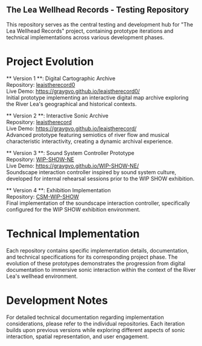 ## The Lea Wellhead Records - Testing Repository
This repository serves as the central testing and development hub for "The Lea Wellhead Records" project, containing prototype iterations and technical implementations across various development phases.

# Project Evolution

** Version 1 **: Digital Cartographic Archive  
Repository: [leaistherecord0](https://github.com/GrayGvo/leaistherecord0)  
Live Demo: https://graygvo.github.io/leaistherecord0/  
Initial prototype implementing an interactive digital map archive exploring the River Lea's geographical and historical contexts.

** Version 2 **: Interactive Sonic Archive  
Repository: [leaistherecord](https://github.com/GrayGvo/leaistherecord)  
Live Demo: https://graygvo.github.io/leaistherecord/  
Advanced prototype featuring semiotics of river flow and musical characteristic interactivity, creating a dynamic archival experience.

** Version 3 **: Sound System Controller Prototype  
Repository: [WIP-SHOW-NE](https://github.com/GrayGvo/WIP-SHOW-NE)  
Live Demo: https://graygvo.github.io/WIP-SHOW-NE/  
Soundscape interaction controller inspired by sound system culture, developed for internal rehearsal sessions prior to the WIP SHOW exhibition.

** Version 4 **: Exhibition Implementation  
Repository: [CSM-WIP-SHOW](https://github.com/GrayGvo/CSM-WIP-SHOW)  
Final implementation of the soundscape interaction controller, specifically configured for the WIP SHOW exhibition environment.

# Technical Implementation

Each repository contains specific implementation details, documentation, and technical specifications for its corresponding project phase. The evolution of these prototypes demonstrates the progression from digital documentation to immersive sonic interaction within the context of the River Lea's wellhead environment.

# Development Notes

For detailed technical documentation regarding implementation considerations, please refer to the individual repositories. Each iteration builds upon previous versions while exploring different aspects of sonic interaction, spatial representation, and user engagement.
